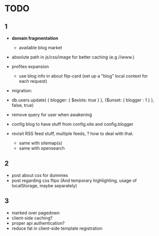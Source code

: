 TODO
=======

1
-------

- **domain fragmentation**
  - available blog market

- absolute path in js/css/image for better caching (e.g //www.)

- profiles expansion
  - use blog info in about flip-card (set up a "blog" local context for each request)

- migration:
 - db.users.update( { blogger: { $exists: true } }, {$unset: { blogger : 1 } }, false, true)
 - remove query for user when awakening
 - config blog to have stuff from config.site and config.blogger

- revisit RSS feed stuff, multiple feeds, ? how to deal with that.
  - same with sitemap(s)
  - same with opensearch



2
-------

- post about css for dummies
- post regarding css flips (And temporary highlighting, usage of localStorage, maybe separately)



3
-------

- marked over pagedown
- client-side caching?
- proper api authentication?
- reduce fat in client-side template registration